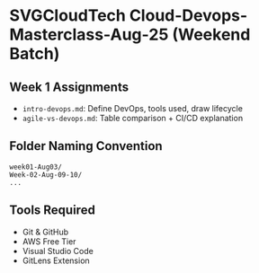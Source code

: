 # SVGCloudTech Cloud-Devops-Masterclass-Aug-25 (Weekend Batch)
  


## Week 1 Assignments
- `intro-devops.md`: Define DevOps, tools used, draw lifecycle
- `agile-vs-devops.md`: Table comparison + CI/CD explanation

## Folder Naming Convention
```
week01-Aug03/
Week-02-Aug-09-10/
...
```

## Tools Required
- Git & GitHub
- AWS Free Tier
- Visual Studio Code
- GitLens Extension
